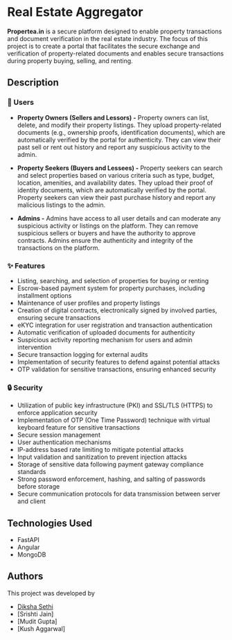 # Real Estate Aggregator

**Propertea.in** is a secure platform designed to enable property transactions and document verification in the real estate industry. The focus of this project is to create a portal that facilitates the secure exchange and verification of property-related documents and enables secure transactions during property buying, selling, and renting.

## Description
### :busts_in_silhouette: Users
* **Property Owners (Sellers and Lessors) -** Property owners can list, delete, and modify their property listings. They upload property-related documents (e.g., ownership proofs, identification documents), which are automatically verified by the portal for authenticity. They can view their past sell or rent out history and report any suspicious activity to the admin.

* **Property Seekers (Buyers and Lessees) -** Property seekers can search and select properties based on various criteria such as type, budget, location, amenities, and availability dates. They upload their proof of identity documents, which are automatically verified by the portal. Property seekers can view their past purchase history and report any malicious listings to the admin.

* **Admins -** Admins have access to all user details and can moderate any suspicious activity or listings on the platform. They can remove suspicious sellers or buyers and have the authority to approve contracts. Admins ensure the authenticity and integrity of the transactions on the platform.

### :sparkles: Features
* Listing, searching, and selection of properties for buying or renting
* Escrow-based payment system for property purchases, including installment options
* Maintenance of user profiles and property listings
* Creation of digital contracts, electronically signed by involved parties, ensuring secure transactions
* eKYC integration for user registration and transaction authentication
* Automatic verification of uploaded documents for authenticity
* Suspicious activity reporting mechanism for users and admin intervention
* Secure transaction logging for external audits
* Implementation of security features to defend against potential attacks
* OTP validation for sensitive transactions, ensuring enhanced security

### :lock: Security
* Utilization of public key infrastructure (PKI) and SSL/TLS (HTTPS) to enforce application security
* Implementation of OTP (One Time Password) technique with virtual keyboard feature for sensitive transactions
* Secure session management
* User authentication mechanisms
* IP-address based rate limiting to mitigate potential attacks
* Input validation and sanitization to prevent injection attacks
* Storage of sensitive data following payment gateway compliance standards
* Strong password enforcement, hashing, and salting of passwords before storage
* Secure communication protocols for data transmission between server and client

## Technologies Used
* FastAPI
* Angular
* MongoDB

## Authors
This project was developed by
* [Diksha Sethi](https://github.com/dikshasethi2511)
* [Srishti Jain]
* [Mudit Gupta]
* [Kush Aggarwal]
